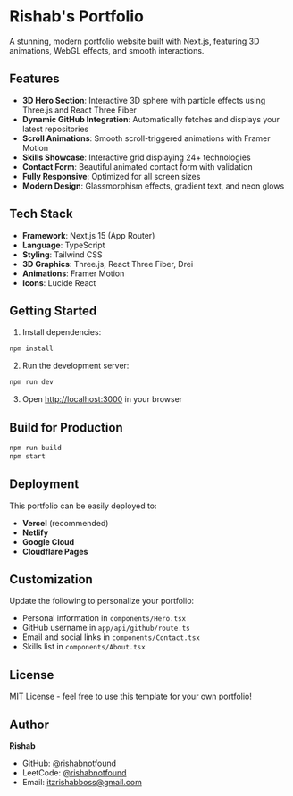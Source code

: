 # Rishab's Portfolio

A stunning, modern portfolio website built with Next.js, featuring 3D animations, WebGL effects, and smooth interactions.

## Features

- **3D Hero Section**: Interactive 3D sphere with particle effects using Three.js and React Three Fiber
- **Dynamic GitHub Integration**: Automatically fetches and displays your latest repositories
- **Scroll Animations**: Smooth scroll-triggered animations with Framer Motion
- **Skills Showcase**: Interactive grid displaying 24+ technologies
- **Contact Form**: Beautiful animated contact form with validation
- **Fully Responsive**: Optimized for all screen sizes
- **Modern Design**: Glassmorphism effects, gradient text, and neon glows

## Tech Stack

- **Framework**: Next.js 15 (App Router)
- **Language**: TypeScript
- **Styling**: Tailwind CSS
- **3D Graphics**: Three.js, React Three Fiber, Drei
- **Animations**: Framer Motion
- **Icons**: Lucide React

## Getting Started

1. Install dependencies:
```bash
npm install
```

2. Run the development server:
```bash
npm run dev
```

3. Open [http://localhost:3000](http://localhost:3000) in your browser

## Build for Production

```bash
npm run build
npm start
```

## Deployment

This portfolio can be easily deployed to:
- **Vercel** (recommended)
- **Netlify**
- **Google Cloud**
- **Cloudflare Pages**

## Customization

Update the following to personalize your portfolio:

- Personal information in `components/Hero.tsx`
- GitHub username in `app/api/github/route.ts`
- Email and social links in `components/Contact.tsx`
- Skills list in `components/About.tsx`

## License

MIT License - feel free to use this template for your own portfolio!

## Author

**Rishab**
- GitHub: [@rishabnotfound](https://github.com/rishabnotfound)
- LeetCode: [@rishabnotfound](https://leetcode.com/rishabnotfound)
- Email: itzrishabboss@gmail.com
